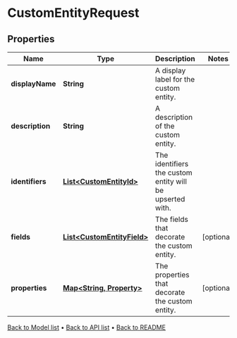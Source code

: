 

# CustomEntityRequest


## Properties

| Name | Type | Description | Notes |
|------------ | ------------- | ------------- | -------------|
|**displayName** | **String** | A display label for the custom entity. |  |
|**description** | **String** | A description of the custom entity. |  |
|**identifiers** | [**List&lt;CustomEntityId&gt;**](CustomEntityId.md) | The identifiers the custom entity will be upserted with. |  |
|**fields** | [**List&lt;CustomEntityField&gt;**](CustomEntityField.md) | The fields that decorate the custom entity. |  [optional] |
|**properties** | [**Map&lt;String, Property&gt;**](Property.md) | The properties that decorate the custom entity. |  [optional] |



[Back to Model list](../README.md#documentation-for-models) &#8226; [Back to API list](../README.md#documentation-for-api-endpoints) &#8226; [Back to README](../README.md)


